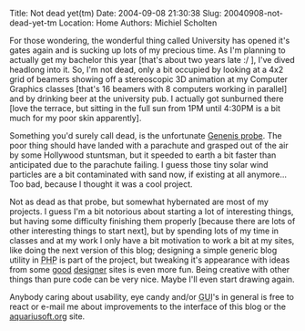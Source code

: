 Title: Not dead yet(tm)
Date: 2004-09-08 21:30:38
Slug: 20040908-not-dead-yet-tm
Location: Home
Authors: Michiel Scholten

<p>For those wondering, the wonderful thing called University has opened it's gates again and is sucking up lots of my precious time. As I'm planning to actually get my bachelor this year [that's about two years late :/ ], I've dived headlong into it. So, I'm not dead, only a bit occupied by looking at a 4x2 grid of beamers showing off a stereoscopic 3D animation at my Computer Graphics classes [that's 16 beamers with 8 computers working in parallel] and by drinking beer at the university pub. I actually got sunburned there [love the terrace, but sitting in the full sun from 1PM until 4:30PM is a bit much for my poor skin apparently].</p>

<p>Something you'd surely call dead, is the unfortunate <a href="http://olympics.reuters.com/newsArticle.jhtml?type=scienceNews&amp;storyID=6183651">Genenis probe</a>. The poor thing should have landed with a parachute and grasped out of the air by some Hollywood stuntsman, but it speeded to earth a bit faster than anticipated due to the parachute failing. I guess those tiny solar wind particles are a bit contaminated with sand now, if existing at all anymore... Too bad, because I thought it was a cool project.</p>

<p>Not as dead as that probe, but somewhat hybernated are most of my projects. I guess I'm a bit notorious about starting a lot of interesting things, but having some difficulty finishing them properly [because there are lots of other interesting things to start next], but by spending lots of my time in classes and at my work I only have a bit motivation to work a bit at my sites, like doing the next version of this blog; designing a simple generic blog utility in <acronym title="PHP Hypertext Preprocessor">PHP</acronym> is part of the project, but tweaking it's appearance with ideas from some <a href="http://www.alistapart.com/">good</a> <a href="http://1976design.com/blog/">designer</a> sites is even more fun. Being creative with other things than pure code can be very nice. Maybe I'll even start drawing again.</p>

<p>Anybody caring about usability, eye candy and/or <acronym title="Graphical User Interface">GUI</acronym>'s in general is free to react or e-mail me about improvements to the interface of this blog or the <a href="/">aquariusoft.org</a> site.</p>